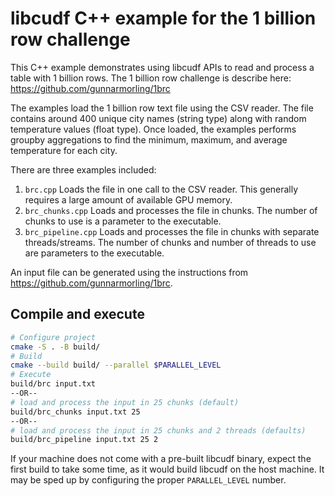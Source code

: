 # libcudf C++ example for the 1 billion row challenge

This C++ example demonstrates using libcudf APIs to read and process
a table with 1 billion rows. The 1 billion row challenge is describe here:
https://github.com/gunnarmorling/1brc

The examples load the 1 billion row text file using the CSV reader.
The file contains around 400 unique city names (string type) along with
random temperature values (float type).
Once loaded, the examples performs groupby aggregations to find the
minimum, maximum, and average temperature for each city.

There are three examples included:
1. `brc.cpp`
   Loads the file in one call to the CSV reader.
   This generally requires a large amount of available GPU memory.
2. `brc_chunks.cpp`
   Loads and processes the file in chunks.
   The number of chunks to use is a parameter to the executable.
3. `brc_pipeline.cpp`
   Loads and processes the file in chunks with separate threads/streams.
   The number of chunks and number of threads to use are parameters to the executable.

An input file can be generated using the instructions from
https://github.com/gunnarmorling/1brc.

## Compile and execute

```bash
# Configure project
cmake -S . -B build/
# Build
cmake --build build/ --parallel $PARALLEL_LEVEL
# Execute
build/brc input.txt
--OR--
# load and process the input in 25 chunks (default)
build/brc_chunks input.txt 25
--OR--
# load and process the input in 25 chunks and 2 threads (defaults)
build/brc_pipeline input.txt 25 2
```

If your machine does not come with a pre-built libcudf binary, expect the
first build to take some time, as it would build libcudf on the host machine.
It may be sped up by configuring the proper `PARALLEL_LEVEL` number.

